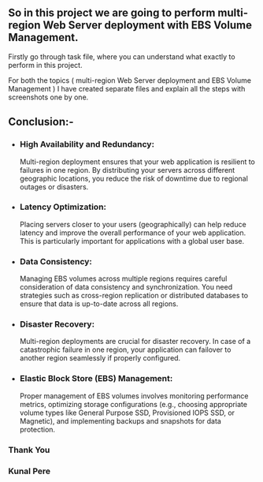 ## So in this project we are going to perform multi-region Web Server deployment with EBS Volume Management.

   Firstly go through task file, where you can understand what exactly to perform in this project. 

   For both the topics ( multi-region Web Server deployment and EBS Volume Management ) I have created separate files and explain all the steps with screenshots one by one.

## Conclusion:- 

* ### High Availability and Redundancy:

  Multi-region deployment ensures that your web application is resilient to failures in one region. By distributing your servers across different            geographic locations, you       reduce the risk of downtime due to regional outages or disasters.

* ### Latency Optimization:

  Placing servers closer to your users (geographically) can help reduce latency and improve the overall performance of your web application. This is particularly 
  important for applications with a global user base.

* ### Data Consistency:

  Managing EBS volumes across multiple regions requires careful consideration of data consistency and synchronization. You need strategies such as cross-region replication or distributed 
  databases to ensure that data is up-to-date across all regions.

* ### Disaster Recovery:

  Multi-region deployments are crucial for disaster recovery. In case of a catastrophic failure in one region, your application can failover to another region seamlessly if properly        configured.

* ### Elastic Block Store (EBS) Management:

  Proper management of EBS volumes involves monitoring performance metrics, optimizing storage configurations (e.g., choosing appropriate volume types like General Purpose SSD, 
  Provisioned IOPS SSD, or Magnetic), and implementing backups and snapshots for data protection.

### Thank You
### Kunal Pere
